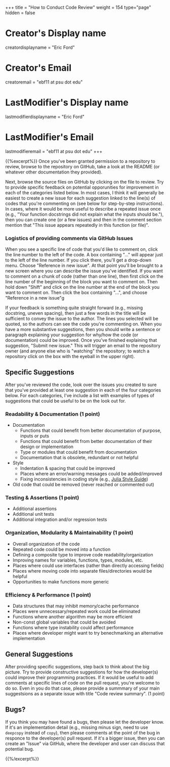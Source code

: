 +++
title = "How to Conduct Code Review"
weight = 154
type="page"
hidden = false

# Creator's Display name
creatordisplayname = "Eric Ford"
# Creator's Email
creatoremail = "ebf11 at psu dot edu"
# LastModifier's Display name
lastmodifierdisplayname = "Eric Ford"
# LastModifier's Email
lastmodifieremail = "ebf11 at psu dot edu"
+++

{{%excerpt%}}
Once you've been granted permission to a repository to review, browse to the repository on GitHub, take a look at the README (or whatever other documentation they provided).

Next, browse the source files on GitHub by clicking on the file to review.  Try to provide specific feedback on potential opporunities for improvement in each of the categories listed below.  In most cases, I think it will generally be easiest to create a new issue for each suggestion linked to the line(s) of codes that you're commenting on (see below for step-by-step instructions).  In cases, where it would be more useful to describe a repeated issue once (e.g., "Your function docstrings did not explain what the inputs should be."), then you can create one (or a few issues) and then in the comment section mention that "This issue appears repeatedly in this function (or file)".

### Logistics of providing comments via GitHub Issues

When you see a specific line of code that you'd like to comment on, click the line number to the left of the code.  A box containing "..." will appear just to the left of the line number.  If you click there, you'll get a drop-down menu.  Choose "Reference in new issue".  At that point you'll be brought to a new screen where you can describe the issue you've identified.
If you want to comment on a chunk of code (rather than one line), then first click on the line number of the beginning of the block you want to comment on.  Then hold down "Shift" and click on the line number at the end of the block you want to comment on.  Then click the box containing "...", and choose "Reference in a new issue"g

If your feedback is something quite straight forward (e.g., missing docstring, uneven spacing), then just a few words in the title will be sufficient to convey the issue to the author.  The lines you selected will be quoted, so the authors can see the code you're commenting on.
When you have a more substantive suggestions, then you should write a sentence or paragraph explaining your suggestion for why/how the code (or documentation) could be improved.  Once you've finished explaining that suggestion, "Submit new issue."  This will trigger an email to the repository owner (and anyone else who is "watching" the repository; to watch a repository click on the box with the eyeball in the upper right).


## Specific Suggestions

After you've reviewed the code, look over the issues you created to sure that you've provided at least one suggestion in each of the four categories below.  For each categories, I've include a list with examples of types of suggestions that could be useful to be on the look out for.

### Readability & Documentation (1 point)
- Documentation
   - Functions that could benefit from better documentation of purpose, inputs or puts
   - Functions that could benefit from better documentation of their design or implementation
   - Type or modules that could benefit from documentation
   - Documentation that is obsolete, redundant or not helpful
- Style
   - Indentation & spacing that could be improved
   - Places where an error/warning messages could be added/improved
   - Fixing inconsistencies in coding style (e.g., [Julia Style Guide](https://docs.julialang.org/en/v1/manual/style-guide/index.html))
- Old code that could be removed (never reached or commented out)

### Testing & Assertions (1 point)
- Additional assertions
- Additional unit tests
- Additional integration and/or regression tests

### Organization, Modularity & Maintainability (1 point)
- Overall organization of the code
- Repeated code could be moved into a function
- Defining a composite type to improve code readability/organization
- Improving names for variables, functions, types, modules, etc.
- Places where could use interfaces (rather than directly accessing fields)
- Places where moving code into separate files/directories would be helpful
- Opportunities to make functions more generic

### Efficiency & Performance (1 point)
- Data structures that may inhibit memory/cache performance
- Places were unnecessary/repeated work could be eliminated
- Functions where another algorithm may be more efficient
- Non-const global variables that could be avoided
- Functions where type instability could affect performance
- Places where developer might want to try benechmarking an alternative implementation

## General Suggestions

After providing specific suggestions, step back to think about the big picture.  Try to provide constructive suggestions for how the developer(s) could improve their programming practices.  If it would be useful to add comments at specific lines of code on the pull request, you're welcome to do so.  Even in you do that case, please provide a summmary of your main suggestsions as a separate issue with title "Code review summary".  (1 point)

## Bugs?
If you think you may have found a bugs, then please let the developer know.
If it's an implementation detail (e.g., missing minus sign, need to use `deepcopy` instead of `copy`), then please comments at the point of the bug in responce to the developer(s) pull request.
If it's a bigger issue, then you can create an "Issue" via GitHub, where the developer and user can discuss that potential bug.

{{%/excerpt%}}
